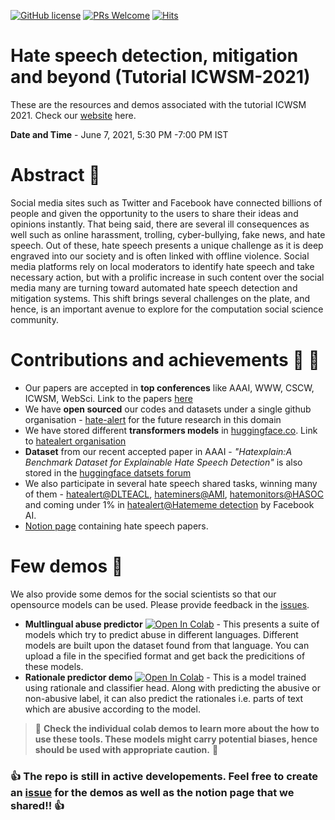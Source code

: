 [![GitHub license](https://img.shields.io/github/license/Naereen/StrapDown.js.svg)](https://github.com/Naereen/StrapDown.js/blob/master/LICENSE)
[![PRs Welcome](https://img.shields.io/badge/PRs-welcome-brightgreen.svg?style=flat-square)](http://makeapullrequest.com)
[![Hits](https://hits.seeyoufarm.com/api/count/incr/badge.svg?url=https%3A%2F%2Fgithub.com%2Fhate-alert%2FTutorial-ICWSM-2021&count_bg=%2379C83D&title_bg=%23555555&icon=peertube.svg&icon_color=%23E7E7E7&title=hits&edge_flat=false)](https://hits.seeyoufarm.com)

# Hate speech detection, mitigation and beyond (Tutorial ICWSM-2021) 

These are the resources and demos associated with the tutorial ICWSM 2021. Check our [website](https://hate-alert.github.io/talk/icwsm_tutorial/) here.

**Date and Time** - June 7, 2021, 5:30 PM -7:00 PM IST

# Abstract :bookmark:

Social media sites such as Twitter and Facebook have connected billions of people and given the opportunity to the users to share their ideas and opinions instantly. That being said, there are several ill consequences as well such as online harassment, trolling, cyber-bullying, fake news, and hate speech. Out of these, hate speech presents a unique challenge as it is deep engraved into our society and is often linked with offline violence. Social media platforms rely on local moderators to identify hate speech and take necessary action, but with a prolific increase in such content over the social media many are turning toward automated hate speech detection and mitigation systems. This shift brings several challenges on the plate, and hence, is an important avenue to explore for the computation social science community.

# Contributions and achievements :tada: :tada:

* Our papers are accepted in **top conferences** like AAAI, WWW, CSCW, ICWSM, WebSci. Link to the papers [here](../../tags/our-papers/)
* We have **open sourced** our codes and datasets under a single github organisation - [hate-alert](https://github.com/hate-alert) for the future research in this domain
* We have stored different **transformers models** in [huggingface.co](https://huggingface.co/). Link to [hatealert organisation](https://huggingface.co/Hate-speech-CNERG)
* **Dataset** from our recent accepted paper in AAAI - *"Hatexplain:A Benchmark Dataset for Explainable Hate Speech Detection"* is also stored in the [huggingface datsets forum](https://huggingface.co/datasets/hatexplain)
* We also participate in several hate speech shared tasks, winning many of them - [hatealert@DLTEACL](https://www.aclweb.org/anthology/2021.dravidianlangtech-1.17.pdf), [hateminers@AMI](http://personales.upv.es/prosso/resources/FersiniEtAl_Evalita18.pdf), [hatemonitors@HASOC](https://dl.acm.org/doi/10.1145/3368567.3368584) and coming under 1% in [hatealert@Hatememe detection](https://www.drivendata.org/competitions/70/hateful-memes-phase-2/leaderboard/) by Facebook AI.   
* [Notion page](https://www.notion.so/punyajoy/Hate-speech-papers-resource-7fc20fa1bea64cbdb30862092ae197b3) containing hate speech papers. 

# Few demos :abacus:

We also provide some demos for the social scientists so that our opensource models can be used. Please provide feedback in the [issues](https://github.com/hate-alert/Tutorial-ICWSM-2021/issues).

* **Multlingual abuse predictor** [![Open In Colab](https://colab.research.google.com/assets/colab-badge.svg)](https://colab.research.google.com/github/hate-alert/Tutorial-ICWSM-2021/blob/main/Demos/Multilingual_abuse_predictor.ipynb) - This presents a suite of models which try to predict abuse in different languages. Different models are built upon the dataset found from that language. You can upload a file in the specified format and get back the predicitions of these models. 
* **Rationale predictor demo** [![Open In Colab](https://colab.research.google.com/assets/colab-badge.svg)](https://colab.research.google.com/github/hate-alert/Tutorial-ICWSM-2021/blob/main/Demos/Rationale_predictor_demo.ipynb) - This is a model trained using rationale and classifier head. Along with predicting the abusive or non-abusive label, it can also predict the rationales i.e. parts of text which are abusive according to the model.


> :rotating_light: **Check the individual colab demos to learn more about the how to use these tools. These models might carry potential biases, hence should be used with appropriate caution.** :rotating_light:

###  :thumbsup: The repo is still in active developements. Feel free to create an [issue](https://github.com/hate-alert/Tutorial-ICWSM-2021/issues) for the demos as well as the notion page that we shared!!  :thumbsup:

